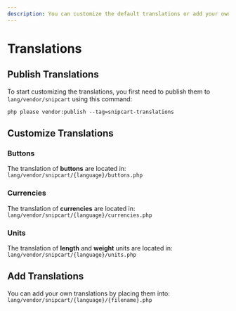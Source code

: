 ```yaml
---
description: You can customize the default translations or add your own.
---
```


# Translations

## Publish Translations

To start customizing the translations, you first need to publish them to `lang/vendor/snipcart` using this command:

```
php please vendor:publish --tag=snipcart-translations
```

## Customize Translations

### Buttons

The translation of **buttons** are located in: \
`lang/vendor/snipcart/{language}/buttons.php`

### Currencies

The translation of **currencies** are located in: \
`lang/vendor/snipcart/{language}/currencies.php`

### Units

The translation of **length** and **weight** units are located in: \
`lang/vendor/snipcart/{language}/units.php`

## Add Translations

You can add your own translations by placing them into: `lang/vendor/snipcart/{language}/{filename}.php`
